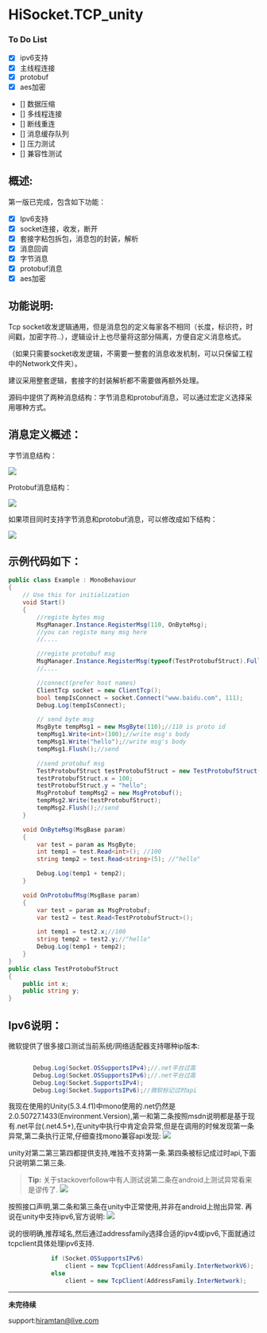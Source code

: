 # HiSocket.TCP_unity

### To Do List
- [x] ipv6支持
- [x] 主线程连接
- [x] protobuf
- [x] aes加密
- [] 数据压缩
- [] 多线程连接
- [] 断线重连
- [] 消息缓存队列
- [] 压力测试
- [] 兼容性测试


####
概述:
-------------
第一版已完成，包含如下功能：
- [x] Ipv6支持
- [x] socket连接，收发，断开
- [x] 套接字粘包拆包，消息包的封装，解析
- [x] 消息回调
- [x] 字节消息
- [x] protobuf消息
- [x] aes加密

##
功能说明:
-------------
Tcp socket收发逻辑通用，但是消息包的定义每家各不相同（长度，标识符，时间戳，加密字符..），逻辑设计上也尽量将这部分隔离，方便自定义消息格式。

（如果只需要socket收发逻辑，不需要一整套的消息收发机制，可以只保留工程中的Network文件夹）。

建议采用整套逻辑，套接字的封装解析都不需要做再额外处理。

源码中提供了两种消息结构：字节消息和protobuf消息，可以通过宏定义选择采用哪种方式。

###
消息定义概述：
-------------

字节消息结构：

[![](http://thumbnail0.baidupcs.com/thumbnail/6398bce33555603ea4de884c2cf06066?fid=506779508-250528-903135732718103&time=1495166400&rt=sh&sign=FDTAER-DCb740ccc5511e5e8fedcff06b081203-jgUTBtjtO7dvLqnrSDqjVURa%2B6E%3D&expires=8h&chkv=0&chkbd=0&chkpc=&dp-logid=3212607178404885154&dp-callid=0&size=c710_u400&quality=100)](http://thumbnail0.baidupcs.com/thumbnail/6398bce33555603ea4de884c2cf06066?fid=506779508-250528-903135732718103&time=1495166400&rt=sh&sign=FDTAER-DCb740ccc5511e5e8fedcff06b081203-jgUTBtjtO7dvLqnrSDqjVURa%2B6E%3D&expires=8h&chkv=0&chkbd=0&chkpc=&dp-logid=3212607178404885154&dp-callid=0&size=c710_u400&quality=100)

Protobuf消息结构：

[![](http://thumbnail0.baidupcs.com/thumbnail/c3a4ad9b6c552e132d7b0f75ff63a69c?fid=506779508-250528-81367493888917&time=1495166400&rt=sh&sign=FDTAER-DCb740ccc5511e5e8fedcff06b081203-tG6DZISWFd6HyGaPTnsGBrWTRNA%3D&expires=8h&chkv=0&chkbd=0&chkpc=&dp-logid=3212675482775317065&dp-callid=0&size=c710_u400&quality=100)](http://thumbnail0.baidupcs.com/thumbnail/c3a4ad9b6c552e132d7b0f75ff63a69c?fid=506779508-250528-81367493888917&time=1495166400&rt=sh&sign=FDTAER-DCb740ccc5511e5e8fedcff06b081203-tG6DZISWFd6HyGaPTnsGBrWTRNA%3D&expires=8h&chkv=0&chkbd=0&chkpc=&dp-logid=3212675482775317065&dp-callid=0&size=c710_u400&quality=100)

如果项目同时支持字节消息和protobuf消息，可以修改成如下结构：

[![](http://thumbnail0.baidupcs.com/thumbnail/84a9c3c219447d1128e14566453680e6?fid=506779508-250528-27816268309311&time=1495166400&rt=sh&sign=FDTAER-DCb740ccc5511e5e8fedcff06b081203-Wjupb2CbAhhzJyQJkLKn4s7TemE%3D&expires=8h&chkv=0&chkbd=0&chkpc=&dp-logid=3212817129796143869&dp-callid=0&size=c710_u400&quality=100)](http://thumbnail0.baidupcs.com/thumbnail/84a9c3c219447d1128e14566453680e6?fid=506779508-250528-27816268309311&time=1495166400&rt=sh&sign=FDTAER-DCb740ccc5511e5e8fedcff06b081203-Wjupb2CbAhhzJyQJkLKn4s7TemE%3D&expires=8h&chkv=0&chkbd=0&chkpc=&dp-logid=3212817129796143869&dp-callid=0&size=c710_u400&quality=100)

##
示例代码如下：
-------------
``` C#
public class Example : MonoBehaviour
{
    // Use this for initialization
    void Start()
    {
        //registe bytes msg
        MsgManager.Instance.RegisterMsg(110, OnByteMsg);
        //you can registe many msg here
        //....

        //registe protobuf msg
        MsgManager.Instance.RegisterMsg(typeof(TestProtobufStruct).FullName, OnProtobufMsg);
        //....

        //connect(prefer host names)
        ClientTcp socket = new ClientTcp();
        bool tempIsConnect = socket.Connect("www.baidu.com", 111);
        Debug.Log(tempIsConnect);

        // send byte msg
        MsgByte tempMsg1 = new MsgByte(110);//110 is proto id
        tempMsg1.Write<int>(100);//write msg's body
        tempMsg1.Write("hello");//write msg's body
        tempMsg1.Flush();//send

        //send protobuf msg
        TestProtobufStruct testProtobufStruct = new TestProtobufStruct();
        testProtobufStruct.x = 100;
        testProtobufStruct.y = "hello";
        MsgProtobuf tempMsg2 = new MsgProtobuf();
        tempMsg2.Write(testProtobufStruct);
        tempMsg2.Flush();//send
    }

    void OnByteMsg(MsgBase param)
    {
        var test = param as MsgByte;
        int temp1 = test.Read<int>(); //100
        string temp2 = test.Read<string>(5); //"hello"

        Debug.Log(temp1 + temp2);
    }

    void OnProtobufMsg(MsgBase param)
    {
        var test = param as MsgProtobuf;
        var test2 = test.Read<TestProtobufStruct>();

        int temp1 = test2.x;//100
        string temp2 = test2.y;//"hello"
        Debug.Log(temp1 + temp2);
    }
}
public class TestProtobufStruct
{
    public int x;
    public string y;
}
 ```

###
Ipv6说明：
-------------
微软提供了很多接口测试当前系统/网络适配器支持哪种ip版本:
``` C#

       Debug.Log(Socket.OSSupportsIPv4);//.net平台过高       
       Debug.Log(Socket.OSSupportsIPv6);//.net平台过高       
       Debug.Log(Socket.SupportsIPv4);       
       Debug.Log(Socket.SupportsIPv6);//微软标记过时api
 ```
我现在使用的Unity(5.3.4.f1)中mono使用的.net仍然是2.0.50727.1433(Environment.Version),第一和第二条按照msdn说明都是基于现有.net平台(.net4.5+),在unity中执行中肯定会异常,但是在调用的时候发现第一条异常,第二条执行正常,仔细查找mono兼容api发现:
[![](http://note.youdao.com/yws/public/resource/e5a82e19c36d60bd66f6b5ec40c50ae7/xmlnote/0D0F8D6AD2D34D118FA7E5F32BFB847D/7725)](http://note.youdao.com/yws/public/resource/e5a82e19c36d60bd66f6b5ec40c50ae7/xmlnote/0D0F8D6AD2D34D118FA7E5F32BFB847D/7725)

unity对第二第三第四都提供支持,唯独不支持第一条.第四条被标记成过时api,下面只说明第二第三条.
> **Tip:** 关于stackoverfollow中有人测试说第二条在android上测试异常看来是谬传了.
[![](http://note.youdao.com/yws/public/resource/e5a82e19c36d60bd66f6b5ec40c50ae7/xmlnote/529EB007D0564FFFB17530569CA1EB83/7727)](http://note.youdao.com/yws/public/resource/e5a82e19c36d60bd66f6b5ec40c50ae7/xmlnote/529EB007D0564FFFB17530569CA1EB83/7727)

按照接口声明,第二条和第三条在unity中正常使用,并非在android上抛出异常.
再说在unity中支持ipv6,官方说明:
[![](http://note.youdao.com/yws/public/resource/e5a82e19c36d60bd66f6b5ec40c50ae7/xmlnote/DD03AB53B6A34D99A703BB5219D16ADC/7730)](http://note.youdao.com/yws/public/resource/e5a82e19c36d60bd66f6b5ec40c50ae7/xmlnote/DD03AB53B6A34D99A703BB5219D16ADC/7730)

说的很明确,推荐域名,然后通过addressfamily选择合适的ipv4或ipv6,下面就通过tcpclient具体处理ipv6支持.
``` c#
            if (Socket.OSSupportsIPv6)
                client = new TcpClient(AddressFamily.InterNetworkV6);
            else
                client = new TcpClient(AddressFamily.InterNetwork);
```



***********
**未完待续**


support:hiramtan@live.com
